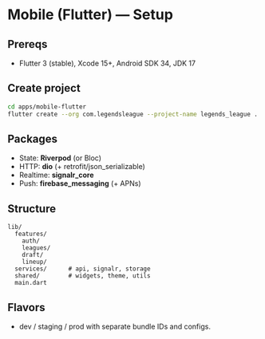 # Mobile (Flutter) — Setup

## Prereqs
- Flutter 3 (stable), Xcode 15+, Android SDK 34, JDK 17

## Create project
```bash
cd apps/mobile-flutter
flutter create --org com.legendsleague --project-name legends_league .
```

## Packages
- State: **Riverpod** (or Bloc)
- HTTP: **dio** (+ retrofit/json_serializable)
- Realtime: **signalr_core**
- Push: **firebase_messaging** (+ APNs)

## Structure
```
lib/
  features/
    auth/
    leagues/
    draft/
    lineup/
  services/      # api, signalr, storage
  shared/        # widgets, theme, utils
  main.dart
```

## Flavors
- dev / staging / prod with separate bundle IDs and configs.


